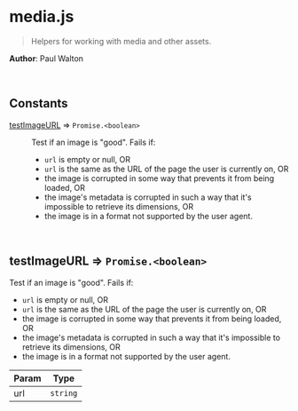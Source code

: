 

<br><a name="media.js"></a>

# media.js
> Helpers for working with media and other assets.

**Author**: Paul Walton  

<br>

## Constants

<dl>
<dt><a href="docs/testImageURL.md">testImageURL</a> ⇒ <code>Promise.&lt;boolean&gt;</code></dt>
<dd><p>Test if an image is &quot;good&quot;. Fails if:</p>
<ul>
<li><code>url</code> is empty or null, OR</li>
<li><code>url</code> is the same as the URL of the page the user is currently on, OR</li>
<li>the image is corrupted in some way that prevents it from being loaded, OR</li>
<li>the image&#39;s metadata is corrupted in such a way that it&#39;s impossible to retrieve its dimensions, OR</li>
<li>the image is in a format not supported by the user agent.</li>
</ul>
</dd>
</dl>


<br><a name="testImageURL"></a>

## testImageURL ⇒ <code>Promise.&lt;boolean&gt;</code>
Test if an image is "good". Fails if:
* `url` is empty or null, OR
* `url` is the same as the URL of the page the user is currently on, OR
* the image is corrupted in some way that prevents it from being loaded, OR
* the image's metadata is corrupted in such a way that it's impossible to retrieve its dimensions, OR
* the image is in a format not supported by the user agent.


| Param | Type |
| --- | --- |
| url | <code>string</code> | 

